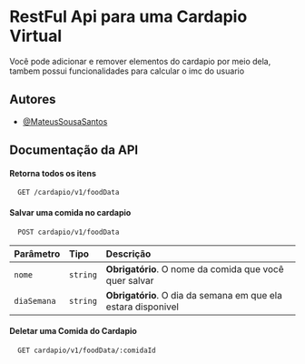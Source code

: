
# RestFul Api para uma Cardapio Virtual

Você pode adicionar e remover elementos do cardapio por meio dela, 
tambem possui funcionalidades para calcular o imc do usuario

## Autores

- [@MateusSousaSantos](https://www.github.com/MateusSousaSantos)

## Documentação da API

#### Retorna todos os itens

```http
  GET /cardapio/v1/foodData
```

#### Salvar uma comida no cardapio 

```http
  POST cardapio/v1/foodData
```

| Parâmetro   | Tipo       | Descrição                                   |
| :---------- | :--------- | :------------------------------------------ |
| `nome`      | `string` | **Obrigatório**. O nome da comida que você quer salvar  |
| `diaSemana`      | `string` | **Obrigatório**. O dia da semana em que ela estara disponivel|


#### Deletar uma Comida do Cardapio

```http
  GET cardapio/v1/foodData/:comidaId
```
